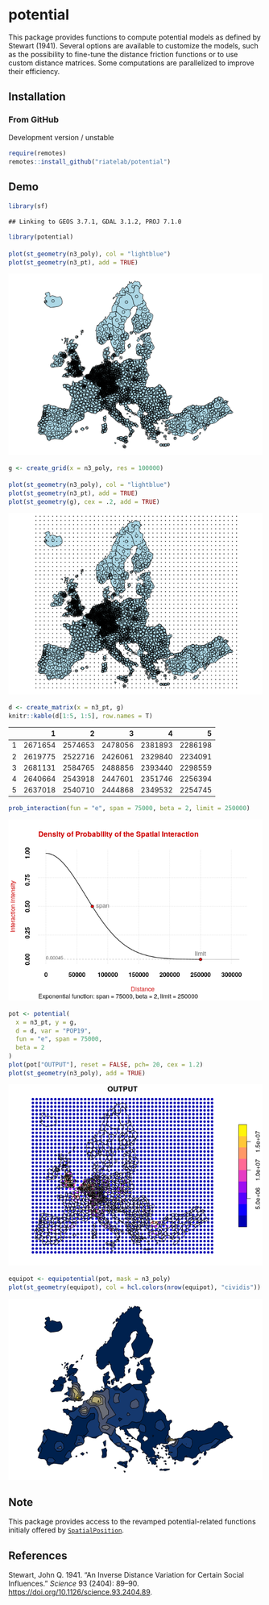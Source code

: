 
# potential

This package provides functions to compute potential models as defined
by Stewart (1941). Several options are available to customize the
models, such as the possibility to fine-tune the distance friction
functions or to use custom distance matrices. Some computations are
parallelized to improve their efficiency.

## Installation

### From GitHub

Development version / unstable

``` r
require(remotes)
remotes::install_github("riatelab/potential")
```

## Demo

``` r
library(sf)
```

    ## Linking to GEOS 3.7.1, GDAL 3.1.2, PROJ 7.1.0

``` r
library(potential)

plot(st_geometry(n3_poly), col = "lightblue")
plot(st_geometry(n3_pt), add = TRUE)
```

![](README_files/figure-gfm/unnamed-chunk-2-1.png)<!-- -->

``` r
g <- create_grid(x = n3_poly, res = 100000)

plot(st_geometry(n3_poly), col = "lightblue")
plot(st_geometry(n3_pt), add = TRUE)
plot(st_geometry(g), cex = .2, add = TRUE)
```

![](README_files/figure-gfm/unnamed-chunk-2-2.png)<!-- -->

``` r
d <- create_matrix(x = n3_pt, g)
knitr::kable(d[1:5, 1:5], row.names = T)
```

|   |       1 |       2 |       3 |       4 |       5 |
| :- | ------: | ------: | ------: | ------: | ------: |
| 1 | 2671654 | 2574653 | 2478056 | 2381893 | 2286198 |
| 2 | 2619775 | 2522716 | 2426061 | 2329840 | 2234091 |
| 3 | 2681131 | 2584765 | 2488856 | 2393440 | 2298559 |
| 4 | 2640664 | 2543918 | 2447601 | 2351746 | 2256394 |
| 5 | 2637018 | 2540710 | 2444868 | 2349532 | 2254745 |

``` r
prob_interaction(fun = "e", span = 75000, beta = 2, limit = 250000)
```

![](README_files/figure-gfm/unnamed-chunk-3-1.png)<!-- -->

``` r
pot <- potential(
  x = n3_pt, y = g,
  d = d, var = "POP19",
  fun = "e", span = 75000,
  beta = 2
)
plot(pot["OUTPUT"], reset = FALSE, pch= 20, cex = 1.2)
plot(st_geometry(n3_poly), add = TRUE)
```

![](README_files/figure-gfm/unnamed-chunk-4-1.png)<!-- -->

``` r
equipot <- equipotential(pot, mask = n3_poly)
plot(st_geometry(equipot), col = hcl.colors(nrow(equipot), "cividis"))
```

![](README_files/figure-gfm/unnamed-chunk-5-1.png)<!-- -->

## Note

This package provides access to the revamped potential-related functions
initialy offered by
[`SpatialPosition`](https://CRAN.R-project.org/package=SpatialPosition).

## References

<div id="refs" class="references">

<div id="ref-STEWART89">

Stewart, John Q. 1941. “An Inverse Distance Variation for Certain Social
Influences.” *Science* 93 (2404): 89–90.
<https://doi.org/10.1126/science.93.2404.89>.

</div>

</div>
